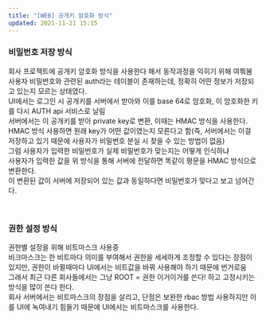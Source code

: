 ```yaml
---
title: "[WEB] 공개키 암호화 방식"
updated: 2021-11-21 15:15
---
```


### 비밀번호 저장 방식

회사 프로젝트에 공개키 암호화 방식을 사용한다 해서 동작과정을 익히기 위해 여쭤봄<br/>
사용자 비밀번호와 관련된 auth라는 테이블이 존재하는데, 정확히 어떤 정보가 저장되고 있는지 모르는 상태였다.<br/>
UI에서는 로그인 시 공개키를 서버에서 받아와 이를 base 64로 암호화, 이 암호화한 키를 다시 AUTH api 서비스로 날림<br/>
서버에서는 이 공개키를 받아 private key로 변환, 이때는 HMAC 방식을 사용한다.<br/>
HMAC 방식 사용하면 원래 key가 어떤 값이였는지 모른다고 함(즉, 서버에서는 이걸 저장하고 있기 때문에 사용자가 비밀번호 분실 시 찾을 수 있는 방법이 없음)<br/>
그럼 사용자가 입력한 비밀번호가 실제 비밀번호가 맞는지는 어떻게 인식하냐<br/>
사용자가 입력한 값을 위 방식을 통해 서버에 전달하면 똑같이 평문을 HMAC 방식으로 변환한다.<Br/>
이 변환된 값이 서버에 저장되어 있는 값과 동일하다면 비밀번호가 맞다고 보고 넘어간다.

<br/>

### 권한 설정 방식

권한별 설정을 위해 비트마스크 사용중<br/>
비크마스크는 한 비트마다 의미를 부여해서 권한을 세세하게 조정할 수 있다는 장점이 있지만, 권한이 바뀔때마다 UI에서는 비트값을 바꿔 사용해야 하기 때문에 번거로움<br/>
그래서 최근 다른 회사들에서는 그냥 ROOT = 권한 이거이거를 쓴다! 하고 고정시키는 방식을 많이 쓴다 한다.<br/>
회사 서버에서는 비트마스크의 장점을 살리고, 단점은 보완한 rbac 방법 사용하지만 이를 UI에 녹여내기 힘들기 때문에 UI에서는 비트마스크를 사용한다.

